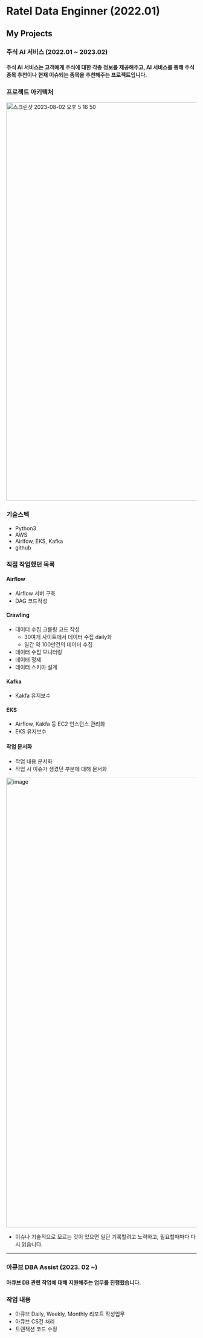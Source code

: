 # Ratel Data Enginner (2022.01)

## My Projects

### 주식 AI 서비스 (2022.01 ~ 2023.02)



#### 주식 AI 서비스는 고객에게 주식에 대한 각종 정보를 제공해주고, AI 서비스를 통해 주식 종목 추천이나 현재 이슈되는 종목을 추천해주는 프로젝트입니다.


### 프로젝트 아키텍처

<img width="1054" alt="스크린샷 2023-08-02 오후 5 16 50" src="https://github.com/includesorrow/rt/assets/35910177/4db36877-45db-4ff2-91da-e2e82dfdb0bb">

### 기술스텍
- Python3
- AWS
- Airlfow, EKS, Kafka
- github


### 직접 작업했던 목록

#### Airflow
- Airflow 서버 구축
- DAG 코드작성

#### Crawling
- 데이터 수집 크롤링 코드 작성
   - 30여개 사이트에서 데이터 수집 daily화
   - 일간 약 100만건의 데이터 수집
- 데이터 수집 모니터링
- 데이터 정제
- 데이터 스키마 설계

#### Kafka
- Kakfa 유지보수

#### EKS
- Airflow, Kakfa 등 EC2 인스턴스 관리화
- EKS 유지보수

#### 작업 문서화
- 작업 내용 문서화
- 작업 시 이슈가 생겼던 부분에 대해 문서화
<img width="1189" alt="image" src="https://github.com/includesorrow/rt/assets/35910177/fb571a1c-0f5b-4530-8b8c-70b3d1574be1">

- 이슈나 기술적으로 모르는 것이 있으면 일단 기록할려고 노력하고, 필요할때마다 다시 읽습니다.

---


### 아큐브 DBA Assist (2023. 02 ~)

#### 아큐브 DB 관련 작업에 대해 지원해주는 업무를 진행했습니다.

### 작업 내용
- 아큐브 Daily, Weekly, Monthly 리포트 작성업무
- 아큐브 CS건 처리
- 트랜잭션 코드 수정
